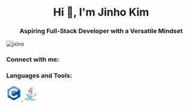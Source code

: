<h1 align="center">Hi 👋, I'm Jinho Kim</h1>
<h3 align="center">Aspiring Full-Stack Developer with a Versatile Mindset</h3>

<p align="left"> <img src="https://komarev.com/ghpvc/?username=jxino&label=Profile%20views&color=0e75b6&style=flat" alt="jxino" /> </p>

<h3 align="left">Connect with me:</h3>
<p align="left">
</p>

<h3 align="left">Languages and Tools:</h3>
<p align="left"> <a href="https://www.cprogramming.com/" target="_blank" rel="noreferrer"> <img src="https://raw.githubusercontent.com/devicons/devicon/master/icons/c/c-original.svg" alt="c" width="40" height="40"/> </a> <a href="https://www.java.com" target="_blank" rel="noreferrer"> <img src="https://raw.githubusercontent.com/devicons/devicon/master/icons/java/java-original.svg" alt="java" width="40" height="40"/> </a> </p>
